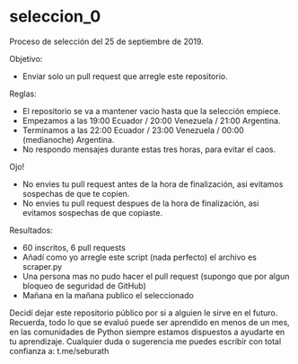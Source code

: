 # seleccion_0
Proceso de selección del 25 de septiembre de 2019.

Objetivo:
- Enviar solo un pull request que arregle este repositorio.

Reglas:
- El repositorio se va a mantener vacio hasta que la selección empiece.
- Empezamos a las 19:00 Ecuador / 20:00 Venezuela / 21:00 Argentina.
- Terminamos a las 22:00 Ecuador / 23:00 Venezuela / 00:00 (medianoche) Argentina.
- No respondo mensajes durante estas tres horas, para evitar el caos.

Ojo!
- No envies tu pull request antes de la hora de finalización, asi evitamos sospechas de que te copien.
- No envies tu pull request despues de la hora de finalización, asi evitamos sospechas de que copiaste.

Resultados:
- 60 inscritos, 6 pull requests
- Añadí como yo arregle este script (nada perfecto) el archivo es scraper.py
- Una persona mas no pudo hacer el pull request (supongo que por algun bloqueo de seguridad de GitHub)
- Mañana en la mañana publico el seleccionado


Decidí dejar este repositorio público por si a alguien le sirve en el futuro.
Recuerda, todo lo que se evaluó puede ser aprendido en menos de un mes, en las comunidades de Python siempre estamos dispuestos a ayudarte en tu aprendizaje.
Cualquier duda o sugerencia me puedes escribir con total confianza a: t.me/seburath
